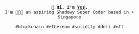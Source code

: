 <p align="center">
  <br>
  <br>
  <br>
  <samp><strong>👋 Hi, I'm <a href="https://yos.io">Yos</a>.</strong> <br> I'm 👨🏻‍💻 an aspiring Shadowy Super Coder based in ☀️ Singapore
<br><br>#blockchain #ethereum #solidity #defi #nft</samp>
  <br>
  <br>
  <br>
</p>
